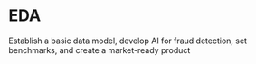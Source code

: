 # EDA
Establish a basic data model, develop AI for fraud detection, set benchmarks, and create a market-ready product
